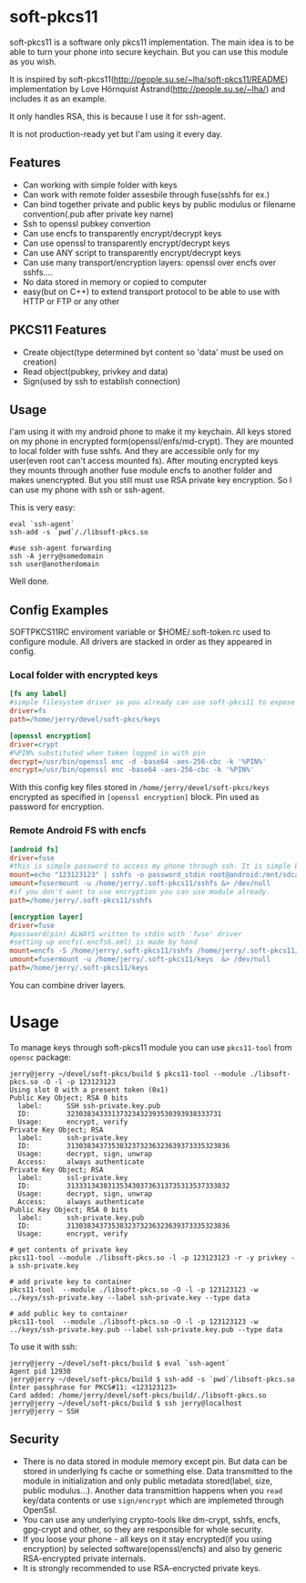 # soft-pkcs11

soft-pkcs11 is a software only pkcs11 implementation. The main idea is to be able to turn your phone into secure keychain. But you can use this module as you wish.

It is inspired by soft-pkcs11(http://people.su.se/~lha/soft-pkcs11/README) implementation by Love Hörnquist Åstrand(http://people.su.se/~lha/) and includes it as an example.

It only handles RSA, this is because I use it for ssh-agent.

It is not production-ready yet but I'am using it every day. 


## Features

* Can working with simple folder with keys
* Can work with remote folder assesbile through fuse(sshfs for ex.)
* Can bind together private and public keys by public modulus or filename convention(.pub after private key name)
* Ssh to openssl pubkey convertion
* Can use encfs to transparently encrypt/decrypt keys
* Can use openssl to transparently encrypt/decrypt keys
* Can use ANY script to transparently encrypt/decrypt keys
* Can use many transport/encryption layers: openssl over encfs over sshfs....
* No data stored in memory or copied to computer
* easy(but on C++) to extend transport protocol to be able to use with HTTP or FTP or any other


## PKCS11 Features

* Create object(type determined byt content so 'data' must be used on creation)
* Read object(pubkey, privkey and data)
* Sign(used by ssh to establish connection)


## Usage
I'am using it with my android phone to make it my keychain. All keys stored on my phone in encrypted form(openssl/enfs/md-crypt).
They are mounted to local folder with fuse sshfs. And they are accessible only for my user(even root can't access mounted fs).
After mouting encrypted keys they mounts through another fuse module encfs to another folder and makes unencrypted.
But you still must use RSA private key encryption. So I can use my phone with ssh or ssh-agent.

This is very easy: 
```Shell
eval `ssh-agent`
ssh-add -s `pwd`/./libsoft-pkcs.so

#use ssh-agent forwarding
ssh -A jerry@somedomain 
ssh user@anotherdomain
````
Well done.


## Config Examples

SOFTPKCS11RC enviroment variable or $HOME/.soft-token.rc used to configure module.
All drivers are stacked in order as they appeared in config.


### Local folder with encrypted keys
```INI
[fs any label]
#simple filesystem driver so you already can use soft-pkcs11 to expose keys is folder
driver=fs
path=/home/jerry/devel/soft-pkcs/keys

[openssl encryption]
driver=crypt
#%PIN% substituted when token logged in with pin
decrypt=/usr/bin/openssl enc -d -base64 -aes-256-cbc -k '%PIN%'
encrypt=/usr/bin/openssl enc -base64 -aes-256-cbc -k '%PIN%'
```


With this config key files stored in `/home/jerry/devel/soft-pkcs/keys` encrypted as specified in `[openssl encryption]` block. Pin used as password for encryption.

### Remote Android FS with encfs

```INI
[android fs]
driver=fuse
#this is simple password to access my phone through ssh. It is simple because SFTP server is not always run.
mount=echo "123123123" | sshfs -o password_stdin root@android:/mnt/sdcard/keys /home/jerry/.soft-pkcs11/sshfs &> /dev/null
umount=fusermount -u /home/jerry/.soft-pkcs11/sshfs &> /dev/null
#if you don't want to use encryption you can use module already.
path=/home/jerry/.soft-pkcs11/sshfs

[encryption layer]
driver=fuse
#password(pin) ALWAYS written to stdin with 'fuse' driver
#setting up encfs(.encfs6.xml) is made by hand
mount=encfs -S /home/jerry/.soft-pkcs11/sshfs /home/jerry/.soft-pkcs11/keys  &> /dev/null
umount=fusermount -u /home/jerry/.soft-pkcs11/keys  &> /dev/null
path=/home/jerry/.soft-pkcs11/keys
```

You can combine driver layers.


# Usage

To manage keys through soft-pkcs11 module you can use `pkcs11-tool` from `opensc`  package:
```Shell
jerry@jerry ~/devel/soft-pkcs/build $ pkcs11-tool --module ./libsoft-pkcs.so -O -l -p 123123123 
Using slot 0 with a present token (0x1)
Public Key Object; RSA 0 bits
  label:      SSH ssh-private.key.pub
  ID:         32303834333137323432393530393938333731
  Usage:      encrypt, verify
Private Key Object; RSA 
  label:      ssh-private.key
  ID:         3130383437353832373236323639373335323836
  Usage:      decrypt, sign, unwrap
  Access:     always authenticate
Private Key Object; RSA 
  label:      ssl-private.key
  ID:         3133313438313534303736313735313537333832
  Usage:      decrypt, sign, unwrap
  Access:     always authenticate
Public Key Object; RSA 0 bits
  label:      ssh-private.key.pub
  ID:         3130383437353832373236323639373335323836
  Usage:      encrypt, verify

# get contents of private key
pkcs11-tool --module ./libsoft-pkcs.so -l -p 123123123 -r -y privkey -a ssh-private.key

# add private key to container
pkcs11-tool  --module ./libsoft-pkcs.so -O -l -p 123123123 -w ../keys/ssh-private.key --label ssh-private.key --type data

# add public key to container
pkcs11-tool  --module ./libsoft-pkcs.so -O -l -p 123123123 -w ../keys/ssh-private.key.pub --label ssh-private.key.pub --type data

```

To use it with ssh: 

```Shell
jerry@jerry ~/devel/soft-pkcs/build $ eval `ssh-agent`
Agent pid 12930
jerry@jerry ~/devel/soft-pkcs/build $ ssh-add -s `pwd`/libsoft-pkcs.so 
Enter passphrase for PKCS#11: <123123123>
Card added: /home/jerry/devel/soft-pkcs/build/./libsoft-pkcs.so
jerry@jerry ~/devel/soft-pkcs/build $ ssh jerry@localhost                   
jerry@jerry ~ SSH
```



## Security

* There is no data stored in module memory except pin. But data can be stored in underlying fs cache or something else. Data transmitted to the module in initialization and only public metadata stored(label, size, public modulus...). Another data transmittion happens when you `read` key/data contents or use `sign/encrypt` which are implemeted through OpenSsl. 
* You can use any underlying crypto-tools like dm-crypt, sshfs, encfs, gpg-crypt and other, so they are responsible for whole security. 
* If you loose your phone - all keys on it stay encrypted(if you using encryption) by selected software(openssl/encfs) and also by generic RSA-encrypted private internals.
* It is strongly recommended to use RSA-encrycted private keys.
 



